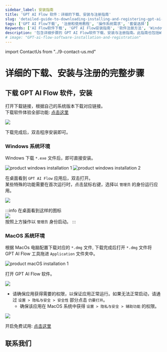 ```yaml
---
sidebar_label: 安装指南
title: 'GPT AI Flow 软件：详细的下载、安装与注册指南'
slug: 'detailed-guide-to-downloading-installing-and-registering-gpt-ai-flow-software'
tags: ['GPT AI Flow下载', '注册和使用教程', '操作系统需求', '套餐选择']
Keywords: ['AI Flow软件下载', 'GPT AI Flow安装指南', '软件注册方法', 'Windows和Mac支持', '开设高效内容创作']
description: '包含详细步骤的 GPT AI Flow软件下载、安装与注册指南。此指南也包括Windows和MacOS环境下的特殊权限要求，套餐选择以及如何获取并使用 OpenAI API key。'
# image: "GPT-ai-flow-software-installation-and-registration"
---
```


import ContactUs from "../9-contact-us.md"

# 详细的下载、安装与注册的完整步骤

## 下载 GPT AI Flow 软件，安装

打开下载链接，根据自己的系统版本下载对应链接。  
下载软件体验全部功能: [点击这里](/download)

![](./img/1-registration-process/2023-08-25-img-5-download-page.png)

下载完成后，双击程序安装即可。

### Windows 系统环境

Windows 下载 `*.exe` 文件后，即可直接安装。

![product windows installation 1](./img/1-registration-process/2023-08-06-img-9-installation-for-windows-1.png)
![product windows installation 2](./img/1-registration-process/2023-08-06-img-10-installation-for-windows-2.png)

在桌面看到 `GPT AI Flow` 应用后，双击打开。  
某些特殊的功能需要在首次运行时，点击鼠标右键，选择以 `管理员` 的身份运行应用。

![](./img/1-registration-process/2023-10-31-img-3-open-software-as-administrator.png)

:::info
在桌面看到这样的图标  
![](./img/1-registration-process/2023-10-30-img-6-gpt-ai-flow-software-icon.png)  
按照上方操作以 `管理员` 身份启动。
:::

### MacOS 系统环境

根据 MacOs 电脑配置下载对应的 `*.dmg` 文件, 下载完成后打开 `*.dmg` 文件将 GPT AI Flow 工具拖进 `Application` 文件夹中。

![product macOS installation 1](./img/1-registration-process/2023-08-06-img-11-installation-for-macOs-1.png)

打开 GPT AI Flow 软件。

![](./img/1-registration-process/2023-08-24-img-6-first-time-open-software.png)

- 请确保应用获得需要的权限，以保证应用正常运行。如果无法正常启动，请通过 `设置 > 隐私与安全 > 安全性` 部分点击 `仍要打开`。
  - 确保该应用在 MacOS 系统中获得 `设置 > 隐私与安全 > 辅助功能` 的权限。

![](./img/1-registration-process/2023-09-05-img-4-gpt-ai-flow-accessibility-permissions-in-macOS.png)

开启免费试用: [点击这里](/docs/proudct/how-to-start-a-free-trial-of-gpt-ai-flow)

## 联系我们

<ContactUs/>
